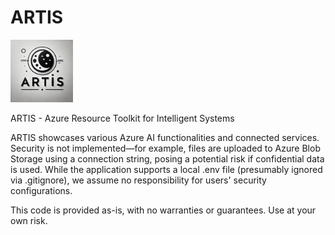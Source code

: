 # ARTIS

<img src="https://github.com/IraLeeBell/ARTIS/blob/main/ARTIS/static/images/artis-logo.webp" width="100">

ARTIS - Azure Resource Toolkit for Intelligent Systems

ARTIS showcases various Azure AI functionalities and connected services. Security is not implemented—for example, files are uploaded to Azure Blob Storage using a connection string, posing a potential risk if confidential data is used. While the application supports a local .env file (presumably ignored via .gitignore), we assume no responsibility for users' security configurations.

This code is provided as-is, with no warranties or guarantees. Use at your own risk.